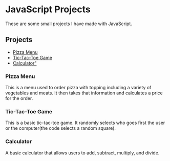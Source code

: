 <!DOCTYPE html>
<html lang="en">
  <body>
    <h1>JavaScript Projects</h1>
    <p>These are some small projects I have made with JavaScript.</p>
    <h2>Projects</h2>
    <ul>
      <li><a href="https://github.com/Layzon801/Javascript-Projects/tree/main/Basic-Javascript-Projects/Javascript_Projects/Pizza_Project">Pizza Menu</a></li>
      <li><a href="https://github.com/Layzon801/Javascript-Projects/tree/main/Basic-Javascript-Projects/TicTacToe">Tic-Tac-Toe Game</a></li>
      <li><a href="https://github.com/Layzon801/Javascript-Projects/tree/main/Basic-Javascript-Projects/Javascript_Projects/Calculator">Calculator"</a></li>
    </ul>
    <h3>Pizza Menu</h3>
    <p>This is a menu used to order pizza with topping including a variety of vegetables and meats. It then takes that information and calculates a price for the order.</p>
    <h3>Tic-Tac-Toe Game</h3>
    <p>This is a basic tic-tac-toe game. It randomly selects who goes first the user or the computer(the code selects a random square).</p>
    <h3>Calculator</h3>
    <p>A basic calculator that allows users to add, subtract, multiply, and divide.
  </body>
</html>
